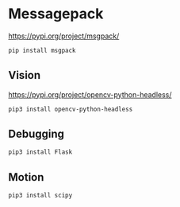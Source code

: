 

# Messagepack

https://pypi.org/project/msgpack/

```sh
pip install msgpack
```

## Vision 
https://pypi.org/project/opencv-python-headless/

```sh 
pip3 install opencv-python-headless
```

## Debugging

```sh 
pip3 install Flask
```

## Motion

```sh
pip3 install scipy
```